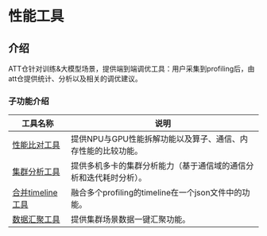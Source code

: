 # 性能工具


## 介绍
ATT仓针对训练&大模型场景，提供端到端调优工具：用户采集到profiling后，由att仓提供统计、分析以及相关的调优建议。


### 子功能介绍
| 工具名称     | 说明                                                         |
| ------------ | ------------------------------------------------------------ |
| [性能比对工具](https://gitee.com/ascend/att/tree/master/profiler/compare_tools) |提供NPU与GPU性能拆解功能以及算子、通信、内存性能的比较功能。 |
| [集群分析工具](https://gitee.com/ascend/att/tree/master/profiler/cluster_analyse) | 提供多机多卡的集群分析能力（基于通信域的通信分析和迭代耗时分析）。 |
| [合并timeline工具](https://gitee.com/ascend/att/tree/master/profiler/merge_profiling_timeline) | 融合多个profiling的timeline在一个json文件中的功能。 |
| [数据汇聚工具](https://gitee.com/ascend/att/tree/master/profiler/distribute_tools) | 提供集群场景数据一键汇聚功能。 |

